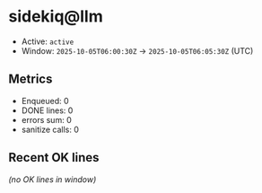 # sidekiq@llm

- Active: `active`
- Window: `2025-10-05T06:00:30Z` → `2025-10-05T06:05:30Z` (UTC)

## Metrics
- Enqueued: 0
- DONE lines: 0
- errors sum: 0
- sanitize calls: 0

## Recent OK lines
_(no OK lines in window)_
